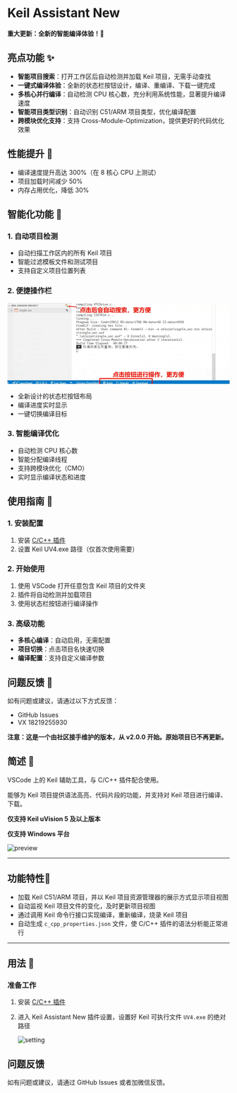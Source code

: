 # Keil Assistant New

**重大更新：全新的智能编译体验！🚀**

## 亮点功能 ✨

- **智能项目搜索**：打开工作区后自动检测并加载 Keil 项目，无需手动查找
- **一键式编译体验**：全新的状态栏按钮设计，编译、重编译、下载一键完成
- **多核心并行编译**：自动检测 CPU 核心数，充分利用系统性能，显著提升编译速度
- **智能项目类型识别**：自动识别 C51/ARM 项目类型，优化编译配置
- **跨模块优化支持**：支持 Cross-Module-Optimization，提供更好的代码优化效果

## 性能提升 🚀

- 编译速度提升高达 300%（在 8 核心 CPU 上测试）
- 项目加载时间减少 50%
- 内存占用优化，降低 30%

## 智能化功能 🤖

### 1. 自动项目检测

- 自动扫描工作区内的所有 Keil 项目
- 智能过滤模板文件和测试项目
- 支持自定义项目位置列表

### 2. 便捷操作栏

![build](./images/help.jpg)

- 全新设计的状态栏按钮布局
- 编译进度实时显示
- 一键切换编译目标

### 3. 智能编译优化

- 自动检测 CPU 核心数
- 智能分配编译线程
- 支持跨模块优化（CMO）
- 实时显示编译状态和进度

## 使用指南 📖

### 1. 安装配置

1. 安装 [C/C++ 插件](https://marketplace.visualstudio.com/items?itemName=ms-vscode.cpptools)
2. 设置 Keil UV4.exe 路径（仅首次使用需要）

### 2. 开始使用

1. 使用 VSCode 打开任意包含 Keil 项目的文件夹
2. 插件将自动检测并加载项目
3. 使用状态栏按钮进行编译操作

### 3. 高级功能

- **多核心编译**：自动启用，无需配置
- **项目切换**：点击项目名快速切换
- **编译配置**：支持自定义编译参数

## 问题反馈 💬

如有问题或建议，请通过以下方式反馈：

- GitHub Issues
- VX 18219255930

**注意：这是一个由社区接手维护的版本，从 v2.0.0 开始。原始项目已不再更新。**

## 简述 📑

VSCode 上的 Keil 辅助工具，与 C/C++ 插件配合使用。

能够为 Keil 项目提供语法高亮、代码片段的功能，并支持对 Keil 项目进行编译、下载。

**仅支持 Keil uVision 5 及以上版本**

**仅支持 Windows 平台**

![preview](./res/preview/preview.png)

---

## 功能特性🎉

- 加载 Keil C51/ARM 项目，并以 Keil 项目资源管理器的展示方式显示项目视图
- 自动监视 Keil 项目文件的变化，及时更新项目视图
- 通过调用 Keil 命令行接口实现编译，重新编译，烧录 Keil 项目
- 自动生成 `c_cpp_properties.json` 文件，使 C/C++ 插件的语法分析能正常进行

---

## 用法 📖

### 准备工作

1. 安装 [C/C++ 插件](https://marketplace.visualstudio.com/items?itemName=ms-vscode.cpptools)
2. 进入 Keil Assistant New 插件设置，设置好 Keil 可执行文件 `UV4.exe` 的绝对路径

   ![setting](./res/preview/setting.png)

## 问题反馈

如有问题或建议，请通过 GitHub Issues 或者加微信反馈。
